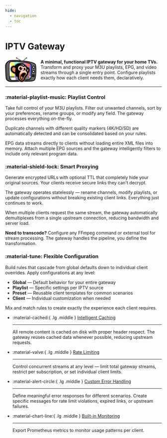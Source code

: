 ```yaml
---
hide:
  - navigation
  - toc
---
```

<div style="max-width: 850px; margin: 0 auto;" markdown>

# IPTV Gateway

<div style="display: flex; align-items: center; gap: 1em; flex-wrap: wrap;">
  <img src="assets/logo-tv.svg" alt="logo" width="100"/>
  <div style="flex: 1; min-width: 250px;">
    <strong>A minimal, functional IPTV gateway for your home TVs.</strong><br/>
    Transform and proxy your M3U playlists, EPG, and video streams through a single entry point.
    Configure playlists exactly how each client needs them, declaratively.
  </div>
</div>

<style>
@media (max-width: 500px) {
  div[style*="flex-wrap"] {
    flex-direction: column;
    text-align: center;
  }
}
</style>

---

### :material-playlist-music: Playlist Control

Take full control of your M3U playlists. Filter out unwanted channels, sort by your preferences, rename groups, or
modify any field. The gateway processes everything on-the-fly.

Duplicate channels with different quality markers (4K/HD/SD) are automatically detected and can be consolidated based on
your rules.

EPG data streams directly to clients without loading entire XML files into memory. Attach multiple EPG sources and the
gateway intelligently filters to include only relevant program data.

### :material-shield-lock: Smart Proxying

Generate encrypted URLs with optional TTL that completely hide your original sources. Your clients receive secure links
they can't decrypt.

The gateway operates statelessly — rename channels, modify playlists, or update configurations without breaking existing
client links. Everything just continues to work.

When multiple clients request the same stream, the gateway automatically demultiplexes from a single upstream
connection, reducing bandwidth and server load.

**Need to transcode?** Configure any FFmpeg command or external tool for stream processing. The gateway handles the
pipeline, you define the transformation.

### :material-tune: Flexible Configuration

Build rules that cascade from global defaults down to individual client overrides. Apply configurations at any level:

- **Global** — Default behavior for your entire gateway
- **Playlist** — Specific settings per IPTV source
- **Preset** — Reusable client templates for common scenarios
- **Client** — Individual customization when needed

Mix and match rules to create exactly the experience each client requires.

<div class="grid cards" markdown>

- :material-cached:{ .lg .middle } [Intelligent Caching](config/cache.md)

    ---

    All remote content is cached on disk with proper header respect. The gateway reuses cached data whenever possible, reducing upstream requests.

- :material-valve:{ .lg .middle } [Rate Limiting](config/proxy.md)

    ---

    Control concurrent streams at any level — limit total gateway streams, restrict per subscription, or set individual client limits.

- :material-alert-circle:{ .lg .middle } [Custom Error Handling](config/proxy.md)

    ---

    Define meaningful error responses for different scenarios. Create specific messages for rate limit violations, expired links, or upstream failures.

- :material-chart-line:{ .lg .middle } [Built-in Monitoring](metrics.md)

    ---

    Export Prometheus metrics to monitor usage patterns per client.

</div>